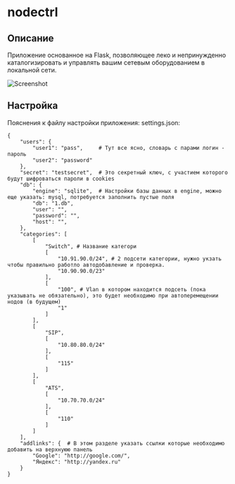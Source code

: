 nodectrl
========

## Описание
Приложение основанное на Flask, позволяющее леко и непринужденно каталогизировать и управлять вашим сетевым оборудованием в локальной сети.

![Screenshot](http://raw.github.com/Sets88/nodectrl/master/img/nodectrl.png)

## Настройка
Пояснения к файлу настройки приложения: settings.json:

    {
        "users": {
            "user1": "pass",     # Тут все ясно, словарь с парами логин - пароль
            "user2": "password"
        },
        "secret": "testsecret",  # Это секретный ключ, с участием которого будут шифроваться пароли в cookies
        "db": {
            "engine": "sqlite",  # Настройки базы данных в engine, можно еще указать: mysql, потребуется заполнить пустые поля
            "db": "1.db",
            "user": "",
            "password": "",
            "host": "",
        },
        "categories": [
            [
                "Switch", # Название категори
                [
                    "10.91.90.0/24", # 2 подсети категории, нужно укзать чтобы правильно работло автодобавление и проверка.
                    "10.90.90.0/23"
                ], 
                [
                    "100", # Vlan в котором находится подсеть (пока указывать не обязательно), это будет необходимо при автоперемещении нодов (в будущем)
                    "1"
                ]
            ], 
            [
                "SIP", 
                [
                    "10.80.80.0/24"
                ], 
                [
                    "115"
                ]
            ], 
            [
                "ATS", 
                [
                    "10.70.70.0/24"
                ], 
                [
                    "110"
                ]
            ]
        ],
        "addlinks": {  # В этом разделе указать ссылки которые необходимо добавить на верхнуюю панель
            "Google": "http://google.com/",
            "Яндекс": "http://yandex.ru"
        }
    }

